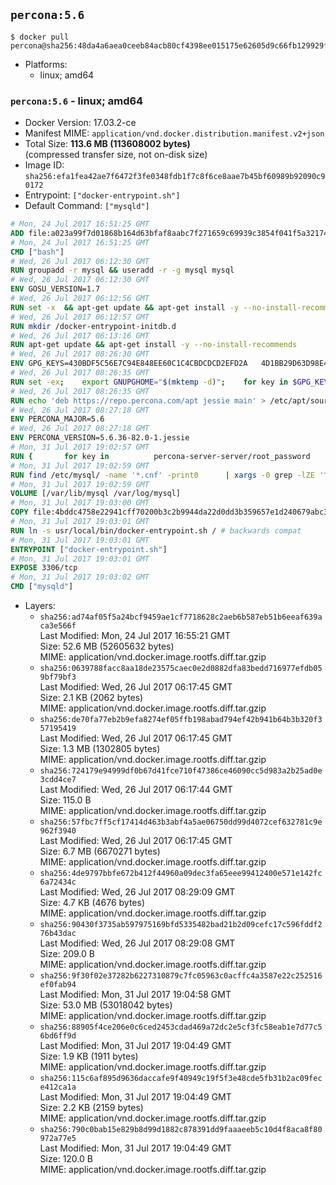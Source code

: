 ## `percona:5.6`

```console
$ docker pull percona@sha256:48da4a6aea0ceeb84acb80cf4398ee015175e62605d9c66fb129929fe45fd6a5
```

-	Platforms:
	-	linux; amd64

### `percona:5.6` - linux; amd64

-	Docker Version: 17.03.2-ce
-	Manifest MIME: `application/vnd.docker.distribution.manifest.v2+json`
-	Total Size: **113.6 MB (113608002 bytes)**  
	(compressed transfer size, not on-disk size)
-	Image ID: `sha256:efa1fea42ae7f6472f3fe0348fdb1f7c8f6ce8aae7b45bf60989b92090c90172`
-	Entrypoint: `["docker-entrypoint.sh"]`
-	Default Command: `["mysqld"]`

```dockerfile
# Mon, 24 Jul 2017 16:51:25 GMT
ADD file:a023a99f7d01868b164d63bfaf8aabc7f271659c69939c3854f041f5a3217428 in / 
# Mon, 24 Jul 2017 16:51:25 GMT
CMD ["bash"]
# Wed, 26 Jul 2017 06:12:30 GMT
RUN groupadd -r mysql && useradd -r -g mysql mysql
# Wed, 26 Jul 2017 06:12:30 GMT
ENV GOSU_VERSION=1.7
# Wed, 26 Jul 2017 06:12:56 GMT
RUN set -x 	&& apt-get update && apt-get install -y --no-install-recommends ca-certificates wget && rm -rf /var/lib/apt/lists/* 	&& wget -O /usr/local/bin/gosu "https://github.com/tianon/gosu/releases/download/$GOSU_VERSION/gosu-$(dpkg --print-architecture)" 	&& wget -O /usr/local/bin/gosu.asc "https://github.com/tianon/gosu/releases/download/$GOSU_VERSION/gosu-$(dpkg --print-architecture).asc" 	&& export GNUPGHOME="$(mktemp -d)" 	&& gpg --keyserver ha.pool.sks-keyservers.net --recv-keys B42F6819007F00F88E364FD4036A9C25BF357DD4 	&& gpg --batch --verify /usr/local/bin/gosu.asc /usr/local/bin/gosu 	&& rm -r "$GNUPGHOME" /usr/local/bin/gosu.asc 	&& chmod +x /usr/local/bin/gosu 	&& gosu nobody true 	&& apt-get purge -y --auto-remove ca-certificates wget
# Wed, 26 Jul 2017 06:12:57 GMT
RUN mkdir /docker-entrypoint-initdb.d
# Wed, 26 Jul 2017 06:13:16 GMT
RUN apt-get update && apt-get install -y --no-install-recommends 		apt-transport-https ca-certificates 		pwgen 	&& rm -rf /var/lib/apt/lists/*
# Wed, 26 Jul 2017 08:26:30 GMT
ENV GPG_KEYS=430BDF5C56E7C94E848EE60C1C4CBDCDCD2EFD2A 	4D1BB29D63D98E422B2113B19334A25F8507EFA5
# Wed, 26 Jul 2017 08:26:35 GMT
RUN set -ex; 	export GNUPGHOME="$(mktemp -d)"; 	for key in $GPG_KEYS; do 		gpg --keyserver ha.pool.sks-keyservers.net --recv-keys "$key"; 	done; 	gpg --export $GPG_KEYS > /etc/apt/trusted.gpg.d/percona.gpg; 	rm -r "$GNUPGHOME"; 	apt-key list
# Wed, 26 Jul 2017 08:26:35 GMT
RUN echo 'deb https://repo.percona.com/apt jessie main' > /etc/apt/sources.list.d/percona.list
# Wed, 26 Jul 2017 08:27:18 GMT
ENV PERCONA_MAJOR=5.6
# Wed, 26 Jul 2017 08:27:18 GMT
ENV PERCONA_VERSION=5.6.36-82.0-1.jessie
# Mon, 31 Jul 2017 19:02:57 GMT
RUN { 		for key in 			percona-server-server/root_password 			percona-server-server/root_password_again 			"percona-server-server-$PERCONA_MAJOR/root-pass" 			"percona-server-server-$PERCONA_MAJOR/re-root-pass" 		; do 			echo "percona-server-server-$PERCONA_MAJOR" "$key" password 'unused'; 		done; 	} | debconf-set-selections 	&& apt-get update 	&& apt-get install -y 		percona-server-server-$PERCONA_MAJOR=$PERCONA_VERSION 	&& rm -rf /var/lib/apt/lists/* 	&& sed -ri 's/^user\s/#&/' /etc/mysql/my.cnf 	&& rm -rf /var/lib/mysql && mkdir -p /var/lib/mysql /var/run/mysqld 	&& chown -R mysql:mysql /var/lib/mysql /var/run/mysqld 	&& chmod 777 /var/run/mysqld
# Mon, 31 Jul 2017 19:02:59 GMT
RUN find /etc/mysql/ -name '*.cnf' -print0 		| xargs -0 grep -lZE '^(bind-address|log)' 		| xargs -0 sed -Ei 's/^(bind-address|log)/#&/' 	&& echo '[mysqld]\nskip-host-cache\nskip-name-resolve' > /etc/mysql/conf.d/docker.cnf
# Mon, 31 Jul 2017 19:02:59 GMT
VOLUME [/var/lib/mysql /var/log/mysql]
# Mon, 31 Jul 2017 19:03:00 GMT
COPY file:4bddc4758e22941cff70200b3c2b9944da22d0dd3b359657e1d240679abc379b in /usr/local/bin/ 
# Mon, 31 Jul 2017 19:03:01 GMT
RUN ln -s usr/local/bin/docker-entrypoint.sh / # backwards compat
# Mon, 31 Jul 2017 19:03:01 GMT
ENTRYPOINT ["docker-entrypoint.sh"]
# Mon, 31 Jul 2017 19:03:01 GMT
EXPOSE 3306/tcp
# Mon, 31 Jul 2017 19:03:02 GMT
CMD ["mysqld"]
```

-	Layers:
	-	`sha256:ad74af05f5a24bcf9459ae1cf7718628c2aeb6b587eb51b6eeaf639aca3e566f`  
		Last Modified: Mon, 24 Jul 2017 16:55:21 GMT  
		Size: 52.6 MB (52605632 bytes)  
		MIME: application/vnd.docker.image.rootfs.diff.tar.gzip
	-	`sha256:0639788facc8aa18de23575caec0e2d0882dfa83bedd716977efdb059bf79bf3`  
		Last Modified: Wed, 26 Jul 2017 06:17:45 GMT  
		Size: 2.1 KB (2062 bytes)  
		MIME: application/vnd.docker.image.rootfs.diff.tar.gzip
	-	`sha256:de70fa77eb2b9efa8274ef05ffb198abad794ef42b941b64b3b320f357195419`  
		Last Modified: Wed, 26 Jul 2017 06:17:45 GMT  
		Size: 1.3 MB (1302805 bytes)  
		MIME: application/vnd.docker.image.rootfs.diff.tar.gzip
	-	`sha256:724179e94999df0b67d41fce710f47386ce46090cc5d983a2b25ad0e3cdd4ce7`  
		Last Modified: Wed, 26 Jul 2017 06:17:44 GMT  
		Size: 115.0 B  
		MIME: application/vnd.docker.image.rootfs.diff.tar.gzip
	-	`sha256:57fbc7ff5cf17414d463b3abf4a5ae06750dd99d4072cef632781c9e962f3940`  
		Last Modified: Wed, 26 Jul 2017 06:17:45 GMT  
		Size: 6.7 MB (6670271 bytes)  
		MIME: application/vnd.docker.image.rootfs.diff.tar.gzip
	-	`sha256:4de9797bbfe672b412f44960a09dec3fa65eee99412400e571e142fc6a72434c`  
		Last Modified: Wed, 26 Jul 2017 08:29:09 GMT  
		Size: 4.7 KB (4676 bytes)  
		MIME: application/vnd.docker.image.rootfs.diff.tar.gzip
	-	`sha256:90430f3735ab597975169bfd5335482bad21b2d09cefc17c596fddf276b43dac`  
		Last Modified: Wed, 26 Jul 2017 08:29:08 GMT  
		Size: 209.0 B  
		MIME: application/vnd.docker.image.rootfs.diff.tar.gzip
	-	`sha256:9f30f02e37282b6227310879c7fc05963c0acffc4a3587e22c252516ef0fab94`  
		Last Modified: Mon, 31 Jul 2017 19:04:58 GMT  
		Size: 53.0 MB (53018042 bytes)  
		MIME: application/vnd.docker.image.rootfs.diff.tar.gzip
	-	`sha256:88905f4ce206e0c6ced2453cdad469a72dc2e5cf3fc58eab1e7d77c56bd6ff9d`  
		Last Modified: Mon, 31 Jul 2017 19:04:49 GMT  
		Size: 1.9 KB (1911 bytes)  
		MIME: application/vnd.docker.image.rootfs.diff.tar.gzip
	-	`sha256:115c6af895d9636daccafe9f40949c19f5f3e48cde5fb31b2ac09fece412ca1a`  
		Last Modified: Mon, 31 Jul 2017 19:04:49 GMT  
		Size: 2.2 KB (2159 bytes)  
		MIME: application/vnd.docker.image.rootfs.diff.tar.gzip
	-	`sha256:790c0bab15e829b8d99d1882c878391dd9faaaeeb5c10d4f8aca8f80972a77e5`  
		Last Modified: Mon, 31 Jul 2017 19:04:49 GMT  
		Size: 120.0 B  
		MIME: application/vnd.docker.image.rootfs.diff.tar.gzip

